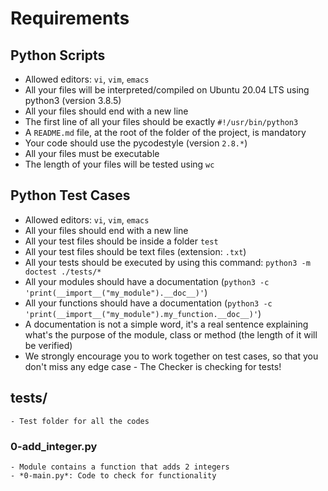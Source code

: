 # Requirements

## Python Scripts
- Allowed editors: ```vi```, ```vim```, ```emacs```
- All your files will be interpreted/compiled on Ubuntu 20.04 LTS using python3 (version 3.8.5)
- All your files should end with a new line
- The first line of all your files should be exactly ```#!/usr/bin/python3```
- A ```README.md``` file, at the root of the folder of the project, is mandatory
- Your code should use the pycodestyle (version ```2.8.*```)
- All your files must be executable
- The length of your files will be tested using ```wc```

## Python Test Cases
- Allowed editors: ```vi```, ```vim```, ```emacs```
- All your files should end with a new line
- All your test files should be inside a folder ```test```
- All your test files should be text files (extension: ```.txt```)
- All your tests should be executed by using this command: ```python3 -m doctest ./tests/*```
- All your modules should have a documentation (```python3 -c 'print(__import__("my_module").__doc__)'```)
- All your functions should have a documentation (```python3 -c 'print(__import__("my_module").my_function.__doc__)'```)
- A documentation is not a simple word, it's a real sentence explaining what's the purpose of the module, class or method (the length of it will be verified)
- We strongly encourage you to work together on test cases, so that you don't miss any edge case - The Checker is checking for tests!

## tests/
	- Test folder for all the codes

### 0-add_integer.py
	- Module contains a function that adds 2 integers
	- *0-main.py*: Code to check for functionality
